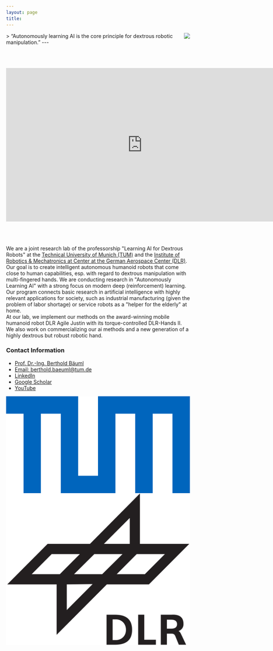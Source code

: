 ```yaml
---
layout: page
title: 
---
```



<img align="right" src="../assets/imgs/affiliations/aidx-lab.jpg" class="aidx"> 
>  “Autonomously learning AI is the core principle for dextrous robotic manipulation.”
---


<br/><br/>

<p align="center">
<iframe width="746" height="420" src="https://www.youtube.com/embed/videoseries?si=kAiVA_3KLpnSaI3t&amp;list=PLbECwYTsgi4ZYIeFTpNmKQj4UHipQI_gT" title="YouTube video player" frameborder="0" allow="accelerometer; autoplay; clipboard-write; encrypted-media; gyroscope; picture-in-picture; web-share" allowfullscreen></iframe>
</p>

<br/><br/>


We are a joint research lab of the professorship "Learning AI for Dextrous Robots" at the [Technical University of Munich (TUM)](https://www.cit.tum.de/cit/startseite/) and the [Institute of Robotics & Mechatronics at Center at the German Aerospace Center (DLR)](https://www.dlr.de/de/rm/forschung/robotersysteme/humanoide/agile-justin). 
Our goal is to create intelligent autonomous humanoid robots that come close to human capabilities, esp. with regard to dextrous manipulation with multi-fingered hands. We are conducting research in "Autonomously Learning AI" with a strong focus on modern deep (reinforcement) learning.\
Our program connects basic research in artificial intelligence with highly relevant applications for society, such as industrial manufacturing (given the problem of labor shortage) or service robots as a "helper for the elderly" at home.\
At our lab, we implement our methods on the award-winning mobile humanoid robot DLR Agile Justin with its torque-controlled DLR-Hands II. We also work on commercializing our ai methods and a new generation of a highly dextrous but robust robotic hand.

### Contact Information
* [Prof. Dr.-Ing. Berthold Bäuml](https://www.professoren.tum.de/en/baeuml-berthold)
* [Email: berthold.baeuml@tum.de](mailto:berthold.baeuml@tum.de)
* [LinkedIn](https://www.linkedin.com/in/berthold-bäuml-648b05288/)
* [Google Scholar](https://scholar.google.com/citations?hl=en&user=fjvpDsEAAAAJ&view_op=list_works&sortby=pubdate)
* [YouTube](https://youtube.com/playlist?list=PLbECwYTsgi4ZYIeFTpNmKQj4UHipQI_gT&feature=shared)

<img  align="left" src="../assets/imgs/affiliations/TUM.png" class="affiliation"> 
<img src="../assets/imgs/affiliations/DLR.png" class="affiliation">
